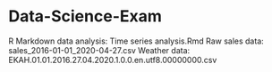 # Data-Science-Exam

R Markdown data analysis: Time series analysis.Rmd
Raw sales data: sales_2016-01-01_2020-04-27.csv
Weather data: EKAH.01.01.2016.27.04.2020.1.0.0.en.utf8.00000000.csv
